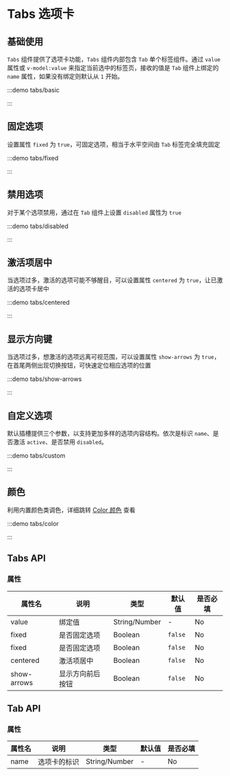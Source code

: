 # Tabs 选项卡

## 基础使用

`Tabs` 组件提供了选项卡功能，`Tabs` 组件内部包含 `Tab` 单个标签组件。通过 `value` 属性或 `v-model:value` 来指定当前选中的标签页，接收的值是 `Tab` 组件上绑定的 `name` 属性，如果没有绑定则默认从 `1` 开始。

:::demo tabs/basic

:::

## 固定选项

设置属性 `fixed` 为 `true`，可固定选项，相当于水平空间由 `Tab` 标签完全填充固定

:::demo tabs/fixed

:::

## 禁用选项

对于某个选项禁用，通过在 `Tab` 组件上设置 `disabled` 属性为 `true`

:::demo tabs/disabled

:::

## 激活项居中

当选项过多，激活的选项可能不够醒目，可以设置属性 `centered` 为 `true`，让已激活的选项卡居中

:::demo tabs/centered

:::

## 显示方向键

当选项过多，想激活的选项远离可视范围，可以设置属性 `show-arrows` 为 `true`，在首尾两侧出现切换按钮，可快速定位相应选项的位置

:::demo tabs/show-arrows

:::

## 自定义选项

默认插槽提供三个参数，以支持更加多样的选项内容结构。依次是标识 `name`、是否激活 `active`、是否禁用 `disabled`。

:::demo tabs/custom

:::

## 颜色

利用内置颜色类调色，详细跳转 [Color 颜色](./color.md#通用) 查看

:::demo tabs/color

:::

## Tabs API

### 属性

| 属性名      | 说明             | 类型          | 默认值  | 是否必填 |
| ----------- | ---------------- | ------------- | ------- | -------- |
| value       | 绑定值           | String/Number | -       | No       |
| fixed       | 是否固定选项     | Boolean       | `false` | No       |
| fixed       | 是否固定选项     | Boolean       | `false` | No       |
| centered    | 激活项居中       | Boolean       | `false` | No       |
| show-arrows | 显示方向前后按钮 | Boolean       | `false` | No       |

## Tab API

### 属性

| 属性名 | 说明         | 类型          | 默认值 | 是否必填 |
| ------ | ------------ | ------------- | ------ | -------- |
| name   | 选项卡的标识 | String/Number | -      | No       |